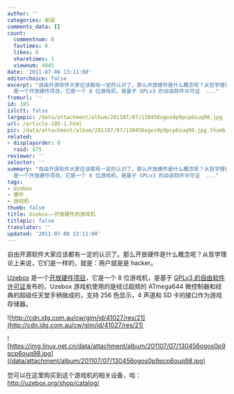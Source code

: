 ```yaml
---
author: ''
categories: 新闻
comments_data: []
count:
  commentnum: 0
  favtimes: 0
  likes: 0
  sharetimes: 1
  viewnum: 4045
date: '2011-07-08 13:11:00'
editorchoice: false
excerpt: "自由开源软件大家应该都有一定的认识了。那么开放硬件是什么概念呢？从哲学理论上来说，它们是一样的，就是：用户就是是 hacker。\r\nUzebox
  是一个开放硬件项目，它是一个 8 位游戏机，是基于 GPLv3 的自由软件许可证  ..."
fromurl: ''
id: 185
islctt: false
largepic: /data/attachment/album/201107/07/130456ogos0p9pcp6ouq98.jpg
url: /article-185-1.html
pic: /data/attachment/album/201107/07/130456ogos0p9pcp6ouq98.jpg.thumb.jpg
related:
- displayorder: 0
  raid: 475
reviewer: ''
selector: ''
summary: "自由开源软件大家应该都有一定的认识了。那么开放硬件是什么概念呢？从哲学理论上来说，它们是一样的，就是：用户就是是 hacker。\r\nUzebox
  是一个开放硬件项目，它是一个 8 位游戏机，是基于 GPLv3 的自由软件许可证  ..."
tags:
- Uzebox
- 硬件
- 游戏机
thumb: false
title: Uzebox——开放硬件的游戏机
titlepic: false
translator: ''
updated: '2011-07-08 13:11:00'
---
```


自由开源软件大家应该都有一定的认识了。那么开放硬件是什么概念呢？从哲学理论上来说，它们是一样的，就是：用户就是是 hacker。


[Uzebox](http://en.wikipedia.org/wiki/Uzebox) 是一个[开放硬件项目](http://www.computerworld.com.au/article/392560/uzebox_an_open_source_hardware_games_console/)，它是一个 8 位游戏机，是基于 [GPLv3 的自由软件许可证](http://gplv3.fsf.org/)发布的，Uzebox 游戏机使用的是经过超频的 ATmega644 微控制器和经典的超级任天堂手柄做成的，支持 256 色显示，4 声道和 SD 卡的接口作为游戏存储器。


![http://cdn.idg.com.au/cw/gim/id/41027/res/21](http://cdn.idg.com.au/cw/gim/id/41027/res/21)


![https://img.linux.net.cn/data/attachment/album/201107/07/130456ogos0p9pcp6ouq98.jpg](/data/attachment/album/201107/07/130456ogos0p9pcp6ouq98.jpg)


您可以在这里购买到这个游戏机的相关设备，哈：http://uzebox.org/shop/catalog/